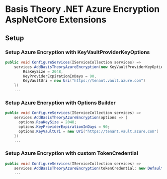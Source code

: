 # Basis Theory .NET Azure Encryption AspNetCore Extensions

## Setup

### Setup Azure Encryption with KeyVaultProviderKeyOptions

```csharp
public void ConfigureServices(IServiceCollection services) =>
    services.AddBasisTheoryAzureEncryption(new KeyVaultProviderKeyOptions {
        RsaKeySize = 2048,
        KeyProviderExpirationInDays = 90,
        KeyVaultUri = new Uri("https://tenant.vault.azure.com")
    })
    ...
```

### Setup Azure Encryption with Options Builder

```csharp
public void ConfigureServices(IServiceCollection services) =>
    services.AddBasisTheoryAzureEncryption(options => {
      options.RsaKeySize = 2048;
      options.KeyProviderExpirationInDays = 90;
      options.KeyVaultUri = new Uri("https://tenant.vault.azure.com")
    })
    ...
```

### Setup Azure Encryption with custom TokenCredential

```csharp
public void ConfigureServices(IServiceCollection services) =>
    services.AddBasisTheoryAzureEncryption(tokenCredential: new DefaultAzureCredential())
    ...
```